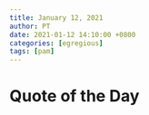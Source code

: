 ```yaml
---
title: January 12, 2021
author: PT
date: 2021-01-12 14:10:00 +0800
categories: [egregious]
tags: [pam]
---
```


# Quote of the Day

